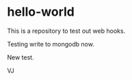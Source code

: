 # hello-world

This is a repository to test out web hooks.

Testing write to mongodb now.

New test.

VJ
